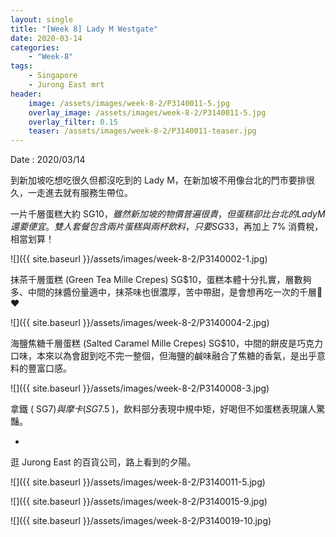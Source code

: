 ```yaml
---
layout: single
title: "[Week 8] Lady M Westgate"
date: 2020-03-14
categories:
    - "Week-8"
tags:
    - Singapore
    - Jurong East mrt
header:
    image: /assets/images/week-8-2/P3140011-5.jpg
    overlay_image: /assets/images/week-8-2/P3140011-5.jpg
    overlay_filter: 0.15
    teaser: /assets/images/week-8-2/P3140011-teaser.jpg
---
```


Date : 2020/03/14

到新加坡吃想吃很久但都沒吃到的 Lady M，在新加坡不用像台北的門市要排很久，一走進去就有服務生帶位。

一片千層蛋糕大約 SG$10，雖然新加坡的物價普遍很貴，但蛋糕卻比台北的 Lady M 還要便宜。雙人套餐包含兩片蛋糕與兩杯飲料，只要 SG$33，再加上 7% 消費稅，相當划算！

![]({{ site.baseurl }}/assets/images/week-8-2/P3140002-1.jpg)

抹茶千層蛋糕 (Green Tea Mille Crepes) SG$10，蛋糕本體十分扎實，層數夠多、中間的抹醬份量適中，抹茶味也很濃厚，苦中帶甜，是會想再吃一次的千層🥺❤️

![]({{ site.baseurl }}/assets/images/week-8-2/P3140004-2.jpg)

海鹽焦糖千層蛋糕 (Salted Caramel Mille Crepes) SG$10，中間的餅皮是巧克力口味，本來以為會甜到吃不完一整個，但海鹽的鹹味融合了焦糖的香氣，是出乎意料的豐富口感。

![]({{ site.baseurl }}/assets/images/week-8-2/P3140008-3.jpg)

拿鐵 ( SG$7 ) 與摩卡 ( SG$7.5 )，飲料部分表現中規中矩，好喝但不如蛋糕表現讓人驚豔。

-

逛 Jurong East 的百貨公司，路上看到的夕陽。

![]({{ site.baseurl }}/assets/images/week-8-2/P3140011-5.jpg)

![]({{ site.baseurl }}/assets/images/week-8-2/P3140015-9.jpg)

![]({{ site.baseurl }}/assets/images/week-8-2/P3140019-10.jpg)
